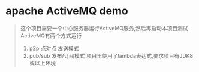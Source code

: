 
# apache ActiveMQ demo
> 这个项目需要一个中心服务器运行ActiveMQ服务,然后再启动本项目测试
> ActiveMQ有两个方式运行
> 1. p2p 点对点 发送模式
> 2. pub/sub 发布/订阅模式
> 项目里使用了lambda表达式,要求项目有JDK8或以上环境